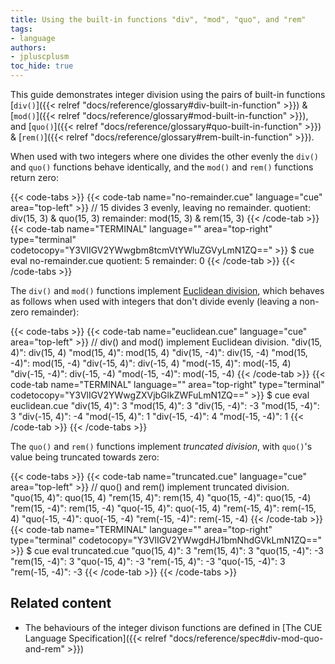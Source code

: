 ```yaml
---
title: Using the built-in functions "div", "mod", "quo", and "rem"
tags:
- language
authors:
- jpluscplusm
toc_hide: true
---
```


This guide demonstrates integer division using the pairs of built-in functions
[`div()`]({{< relref "docs/reference/glossary#div-built-in-function" >}}) &
[`mod()`]({{< relref "docs/reference/glossary#mod-built-in-function" >}}),
and
[`quo()`]({{< relref "docs/reference/glossary#quo-built-in-function" >}}) &
[`rem()`]({{< relref "docs/reference/glossary#rem-built-in-function" >}}).

When used with two integers where one divides the other evenly
the `div()` and `quo()` functions behave identically, and
the `mod()` and `rem()` functions return zero:

{{< code-tabs >}}
{{< code-tab name="no-remainder.cue" language="cue" area="top-left" >}}
// 15 divides 3 evenly, leaving no remainder.
quotient:  div(15, 3) & quo(15, 3)
remainder: mod(15, 3) & rem(15, 3)
{{< /code-tab >}}
{{< code-tab name="TERMINAL" language="" area="top-right" type="terminal" codetocopy="Y3VlIGV2YWwgbm8tcmVtYWluZGVyLmN1ZQ==" >}}
$ cue eval no-remainder.cue
quotient:  5
remainder: 0
{{< /code-tab >}}
{{< /code-tabs >}}

The `div()` and `mod()` functions implement
[Euclidean division](https://en.wikipedia.org/wiki/Euclidean_division),
which behaves as follows when used with integers that don't divide evenly
(leaving a non-zero remainder):

{{< code-tabs >}}
{{< code-tab name="euclidean.cue" language="cue" area="top-left" >}}
// div() and mod() implement Euclidean division.
"div(15, 4)":   div(15, 4)
"mod(15, 4)":   mod(15, 4)
"div(15, -4)":  div(15, -4)
"mod(15, -4)":  mod(15, -4)
"div(-15, 4)":  div(-15, 4)
"mod(-15, 4)":  mod(-15, 4)
"div(-15, -4)": div(-15, -4)
"mod(-15, -4)": mod(-15, -4)
{{< /code-tab >}}
{{< code-tab name="TERMINAL" language="" area="top-right" type="terminal" codetocopy="Y3VlIGV2YWwgZXVjbGlkZWFuLmN1ZQ==" >}}
$ cue eval euclidean.cue
"div(15, 4)":   3
"mod(15, 4)":   3
"div(15, -4)":  -3
"mod(15, -4)":  3
"div(-15, 4)":  -4
"mod(-15, 4)":  1
"div(-15, -4)": 4
"mod(-15, -4)": 1
{{< /code-tab >}}
{{< /code-tabs >}}

The `quo()` and `rem()` functions implement *truncated division*,
with `quo()`'s value being truncated towards zero:

{{< code-tabs >}}
{{< code-tab name="truncated.cue" language="cue" area="top-left" >}}
// quo() and rem() implement truncated division.
"quo(15, 4)":   quo(15, 4)
"rem(15, 4)":   rem(15, 4)
"quo(15, -4)":  quo(15, -4)
"rem(15, -4)":  rem(15, -4)
"quo(-15, 4)":  quo(-15, 4)
"rem(-15, 4)":  rem(-15, 4)
"quo(-15, -4)": quo(-15, -4)
"rem(-15, -4)": rem(-15, -4)
{{< /code-tab >}}
{{< code-tab name="TERMINAL" language="" area="top-right" type="terminal" codetocopy="Y3VlIGV2YWwgdHJ1bmNhdGVkLmN1ZQ==" >}}
$ cue eval truncated.cue
"quo(15, 4)":   3
"rem(15, 4)":   3
"quo(15, -4)":  -3
"rem(15, -4)":  3
"quo(-15, 4)":  -3
"rem(-15, 4)":  -3
"quo(-15, -4)": 3
"rem(-15, -4)": -3
{{< /code-tab >}}
{{< /code-tabs >}}

## Related content

- The behaviours of the integer divison functions are defined in
  [The CUE Language Specification]({{< relref "docs/reference/spec#div-mod-quo-and-rem" >}})
